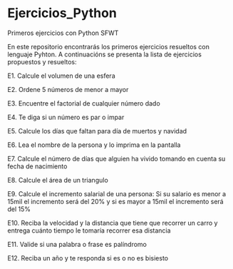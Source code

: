 # Ejercicios_Python
Primeros ejercicios con Python SFWT

En este repositorio encontrarás los primeros ejercicios resueltos con lenguaje Pyhton.
A continuacións se presenta la lista de ejercicios propuestos y resueltos:

E1. Calcule el volumen de una esfera

E2. Ordene 5 números de menor a mayor

E3. Encuentre el factorial de cualquier número dado

E4. Te diga si un número es par o impar

E5. Calcule los días que faltan para día de muertos y navidad

E6. Lea el nombre de la persona y lo imprima en la pantalla

E7. Calcule el número de días que alguien ha vivido tomando en cuenta su fecha de nacimiento

E8. Calcule el área de un triangulo

E9. Calcule el incremento salarial de una persona: Si su salario es menor a 15mil el incremento será del 20% y si es mayor a 15mil el incremento será del 15%

E10. Reciba la velocidad y la distancia que tiene que recorrer un carro y entrega cuánto tiempo le tomaría recorrer esa distancia

E11. Valide si una palabra o frase es palíndromo

E12. Reciba un año y te responda si es o no es bisiesto
